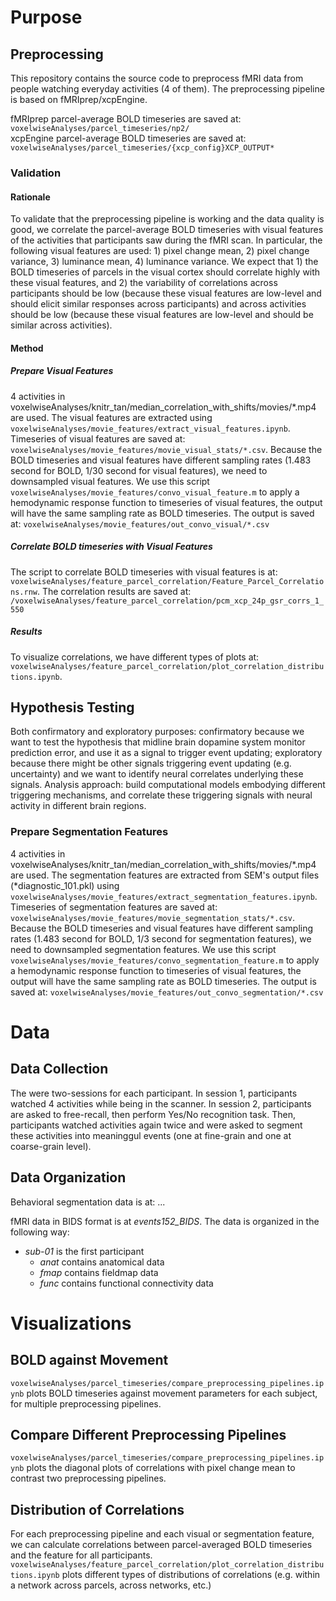 # Purpose
## Preprocessing

This repository contains the source code to preprocess fMRI data from people watching everyday activities (4 of them). The preprocessing pipeline is based on fMRIprep/xcpEngine.

fMRIprep parcel-average BOLD timeseries are saved at: `voxelwiseAnalyses/parcel_timeseries/np2/`  \
xcpEngine parcel-average BOLD timeseries are saved at: `voxelwiseAnalyses/parcel_timeseries/{xcp_config}XCP_OUTPUT*`

### Validation
#### Rationale
To validate that the preprocessing pipeline is working and the data quality is good, we correlate the parcel-average BOLD timeseries with visual features of the activities that participants saw during the fMRI scan. In particular, the following visual features are used: 1) pixel change mean, 2) pixel change variance, 3) luminance mean, 4) luminance variance. We expect that 1) the BOLD timeseries of parcels in the visual cortex should correlate highly with these visual features, and 2) the variability of correlations across participants should be low (because these visual features are low-level and should elicit similar responses across participants) and across activities should be low (because these visual features are low-level and should be similar across activities).

#### Method
##### Prepare Visual Features
4 activities in voxelwiseAnalyses/knitr_tan/median_correlation_with_shifts/movies/*.mp4 are used. The visual features are extracted using `voxelwiseAnalyses/movie_features/extract_visual_features.ipynb`. Timeseries of visual features are saved at: `voxelwiseAnalyses/movie_features/movie_visual_stats/*.csv`. Because the BOLD timeseries and visual features have different sampling rates (1.483 second for BOLD, 1/30 second for visual features), we need to downsampled visual features. We use this script `voxelwiseAnalyses/movie_features/convo_visual_feature.m` to apply a hemodynamic response function to timeseries of visual features, the output will have the same sampling rate as BOLD timeseries. The output is saved at: `voxelwiseAnalyses/movie_features/out_convo_visual/*.csv`

##### Correlate BOLD timeseries with Visual Features
The script to correlate BOLD timeseries with visual features is at: `voxelwiseAnalyses/feature_parcel_correlation/Feature_Parcel_Correlations.rnw`. The correlation results are saved at: `/voxelwiseAnalyses/feature_parcel_correlation/pcm_xcp_24p_gsr_corrs_1_550`

##### Results
To visualize correlations, we have different types of plots at: `voxelwiseAnalyses/feature_parcel_correlation/plot_correlation_distributions.ipynb`. 

## Hypothesis Testing

Both confirmatory and exploratory purposes: confirmatory because we want to test the hypothesis that midline brain dopamine system monitor prediction error, and use it as a signal to trigger event updating; exploratory because there might be other signals triggering event updating (e.g. uncertainty) and we want to identify neural correlates underlying these signals. Analysis approach: build computational models embodying different triggering mechanisms, and correlate these triggering signals with neural activity in different brain regions.

### Prepare Segmentation Features
4 activities in voxelwiseAnalyses/knitr_tan/median_correlation_with_shifts/movies/*.mp4 are used. The segmentation features are extracted from SEM's output files (\*diagnostic_101.pkl) using `voxelwiseAnalyses/movie_features/extract_segmentation_features.ipynb`. Timeseries of segmentation features are saved at: `voxelwiseAnalyses/movie_features/movie_segmentation_stats/*.csv`. Because the BOLD timeseries and visual features have different sampling rates (1.483 second for BOLD, 1/3 second for segmentation features), we need to downsampled segmentation features. We use this script `voxelwiseAnalyses/movie_features/convo_segmentation_feature.m` to apply a hemodynamic response function to timeseries of visual features, the output will have the same sampling rate as BOLD timeseries. The output is saved at: `voxelwiseAnalyses/movie_features/out_convo_segmentation/*.csv`


# Data
## Data Collection

The were two-sessions for each participant. In session 1, participants watched 4 activities while being in the scanner. In session 2, participants are asked to free-recall, then perform Yes/No recognition task. Then, participants watched activities again twice and were asked to segment these activities into meaninggul events (one at fine-grain and one at coarse-grain level). 

## Data Organization

Behavioral segmentation data is at:
...

fMRI data in BIDS format is at *events152_BIDS*. The data is organized in the following way:
- *sub-01* is the first participant
  - *anat* contains anatomical data
  - *fmap* contains fieldmap data
  - *func* contains functional connectivity data

# Visualizations
## BOLD against Movement
`voxelwiseAnalyses/parcel_timeseries/compare_preprocessing_pipelines.ipynb` plots BOLD timeseries against movement parameters for each subject, for multiple preprocessing pipelines.
## Compare Different Preprocessing Pipelines
`voxelwiseAnalyses/parcel_timeseries/compare_preprocessing_pipelines.ipynb` plots the diagonal plots of correlations with pixel change mean to contrast two preprocessing pipelines.
## Distribution of Correlations
For each preprocessing pipeline and each visual or segmentation feature, we can calculate correlations between parcel-averaged BOLD timeseries and the feature for all participants. `voxelwiseAnalyses/feature_parcel_correlation/plot_correlation_distributions.ipynb` plots different types of distributions of correlations (e.g. within a network across parcels, across networks, etc.)